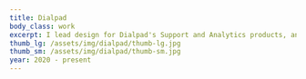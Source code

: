 ```yaml
---
title: Dialpad
body_class: work
excerpt: I lead design for Dialpad's Support and Analytics products, and support many other product areas.
thumb_lg: /assets/img/dialpad/thumb-lg.jpg
thumb_sm: /assets/img/dialpad/thumb-sm.jpg
year: 2020 - present
---
```


